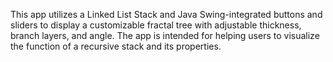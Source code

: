 This app utilizes a Linked List Stack and Java Swing-integrated buttons and sliders 
to display a customizable fractal tree with adjustable thickness, branch layers, and angle.
The app is intended for helping users to visualize the function of a recursive stack and its properties.